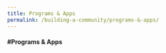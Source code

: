 ```yaml
---
title: Programs & Apps
permalink: /building-a-community/programs-&-apps/
---
```


#### **\#Programs & Apps**
